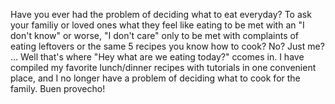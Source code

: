 Have you ever had the problem of deciding what to eat everyday? To ask your familiy or loved ones what they feel like eating to be met with an "I don't know" or worse, "I don't care" only to be met with complaints of eating leftovers or the same 5 recipes you know how to cook? No? Just me? ... Well that's where "Hey what are we eating today?" ccomes in. I have compiled my favorite lunch/dinner recipes with tutorials in one convenient place, and I no longer have a problem of deciding what to cook for the family. Buen provecho! 